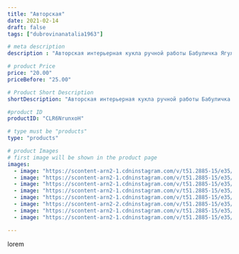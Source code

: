 ```yaml
---
title: "Авторская"
date: 2021-02-14
draft: false
tags: ["dubrovinanatalia1963"]

# meta description
description : "Авторская интерьерная кукла ручной работы Бабуличка Ягуличка.Высота куклы53 см,выполнена в скульптурно//- текстильной технике,ищет свой новый дом."

# product Price
price: "20.00"
priceBefore: "25.00"

# Product Short Description
shortDescription: "Авторская интерьерная кукла ручной работы Бабуличка Ягуличка.Высота куклы53 см,выполнена в скульптурно//- текстильной технике,ищет свой новый дом."

#product ID
productID: "CLR6NrunxoH"

# type must be "products"
type: "products"

# product Images
# first image will be shown in the product page
images:
  - image: "https://scontent-arn2-1.cdninstagram.com/v/t51.2885-15/e35/149244591_113288320751150_3562942542643452814_n.jpg?_nc_ht=scontent-arn2-1.cdninstagram.com&_nc_cat=102&_nc_ohc=0j7r5COH4TUAX_sjZj_&se=7&tp=1&oh=c33e5fcf07c8240600e741d299a2d310&oe=605AEF05&ig_cache_key=MjUwOTA0MjQ5MTE0NjAwMzc0MQ%3D%3D.2"
  - image: "https://scontent-arn2-1.cdninstagram.com/v/t51.2885-15/e35/150427662_115877057075095_6989621957796803220_n.jpg?_nc_ht=scontent-arn2-1.cdninstagram.com&_nc_cat=107&_nc_ohc=pQSBXTisZNcAX-bIW0y&se=7&tp=1&oh=addbb6f5134175200322780faec86e63&oe=605DB161&ig_cache_key=MjUwOTA0MjQ5MTI4ODYxNzM0Mw%3D%3D.2"
  - image: "https://scontent-arn2-1.cdninstagram.com/v/t51.2885-15/e35/149868872_227602982385853_6732794015525136385_n.jpg?_nc_ht=scontent-arn2-1.cdninstagram.com&_nc_cat=101&_nc_ohc=FdAJLoISH2wAX_ZytQa&se=7&tp=1&oh=3dee5f6590d71af7c88b916db4b50d41&oe=605A5D5F&ig_cache_key=MjUwOTA0MjQ5MTI0NjYzODI1NA%3D%3D.2"
  - image: "https://scontent-arn2-1.cdninstagram.com/v/t51.2885-15/e35/151056620_466835901018450_6249518183595288701_n.jpg?_nc_ht=scontent-arn2-1.cdninstagram.com&_nc_cat=106&_nc_ohc=Iymhpdt5nF8AX8Da6E2&se=7&tp=1&oh=9a76c7ce1be5bd6ef881b5b2c269370b&oe=605CBF01&ig_cache_key=MjUwOTA0MjQ5MTEyOTI5MzY5NA%3D%3D.2"
  - image: "https://scontent-arn2-1.cdninstagram.com/v/t51.2885-15/e35/149442542_1350666448602703_4738232254518924591_n.jpg?_nc_ht=scontent-arn2-1.cdninstagram.com&_nc_cat=107&_nc_ohc=6ep1jabnx9IAX-ZxUf-&se=7&tp=1&oh=9cbd20d5eaa5ca697c28bda72f0ca477&oe=6059D279&ig_cache_key=MjUwOTA0MjQ5MTE2Mjg4MTMzOA%3D%3D.2"
  - image: "https://scontent-arn2-2.cdninstagram.com/v/t51.2885-15/e35/149274607_825306888051516_7359942187947331607_n.jpg?_nc_ht=scontent-arn2-2.cdninstagram.com&_nc_cat=100&_nc_ohc=aqMtWCSKaCUAX9z-tw2&se=7&tp=1&oh=fda076bf3d2df37badc71a49af2a7615&oe=605B79E8&ig_cache_key=MjUwOTA0MjQ5MTI2MzMyNzEwOQ%3D%3D.2"
  - image: "https://scontent-arn2-1.cdninstagram.com/v/t51.2885-15/e35/150226440_177873570437650_2496169243721914472_n.jpg?_nc_ht=scontent-arn2-1.cdninstagram.com&_nc_cat=110&_nc_ohc=nypFVfbxe2UAX9b8zIo&se=7&tp=1&oh=31539f61c11dc284662bb02cff9aff9d&oe=605D0D87&ig_cache_key=MjUwOTA0MjQ5MTI1NDkyNTE5NQ%3D%3D.2"
  - image: "https://scontent-arn2-1.cdninstagram.com/v/t51.2885-15/e35/149474830_108164201299463_529932828576920007_n.jpg?_nc_ht=scontent-arn2-1.cdninstagram.com&_nc_cat=111&_nc_ohc=69DRD638NVMAX85rWak&se=7&tp=1&oh=5505a9010b312c4e47cc10b06a9d5920&oe=605D3932&ig_cache_key=MjUwOTA0MjQ5MTE4Nzg4MzY4OA%3D%3D.2"

---
```

lorem
